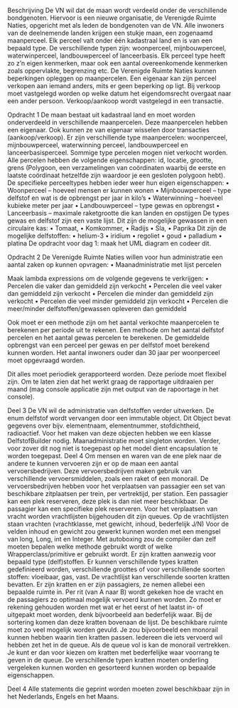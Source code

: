 
Beschrijving 
De VN wil dat de maan wordt verdeeld onder de verschillende bondgenoten. Hiervoor is een nieuwe organisatie, de Verenigde Ruimte Naties, opgericht met als leden de bondgenoten van de VN. Alle inwoners van de deelnemende landen krijgen een stukje maan, een zogenaamd maanperceel. Elk perceel valt onder één kadastraal land en is van een bepaald type. De verschillende typen zijn: woonperceel, mijnbouwperceel, waterwinperceel, landbouwperceel of lanceerbasis. Elk perceel type heeft zo z’n eigen kenmerken, maar ook een aantal overeenkomende kenmerken zoals oppervlakte, begrenzing etc. De Verenigde Ruimte Naties kunnen beperkingen opleggen op maanpercelen. Een eigenaar kan zijn perceel verkopen aan iemand anders, mits er geen beperking op ligt. Bij verkoop moet vastgelegd worden op welke datum het eigendomsrecht overgaat naar een ander persoon. Verkoop/aankoop wordt vastgelegd in een transactie.
 
Opdracht 1 
De maan bestaat uit kadastraal land en moet worden onderverdeeld in verschillende maanpercelen. Deze maanpercelen hebben een eigenaar. Ook kunnen ze van eigenaar wisselen door transacties (aankoop/verkoop). Er zijn verschillende type maanpercelen: woonperceel, mijnbouwperceel, waterwinning perceel, landbouwperceel en lanceerbasisperceel. Sommige type percelen mogen niet verkocht worden. Alle percelen hebben de volgende eigenschappen: id, locatie, grootte, grens (Polygoon, een verzamelingen van coördinaten waarbij de eerste en laatste coördinaat hetzelfde zijn waardoor je een gesloten polygoon hebt). De specifieke perceeltypes hebben ieder weer hun eigen eigenschappen:
•	Woonperceel – hoeveel mensen er kunnen wonen
•	Mijnbouwperceel – type delfstof en wat is de opbrengst per jaar in kilo’s
•	Waterwinning – hoeveel kubieke meter per jaar
•	Landbouwperceel – type gewas en opbrengst
•	Lanceerbasis – maximale raketgrootte die kan landen en opstijgen
De types gewas en delfstof zijn een vaste lijst. 
Dit zijn de mogelijke gewassen in een circulaire kas: 
•	Tomaat,
•	Komkommer,
•	Radijs
•	Sla,
•	Paprika
Dit zijn de mogelijke delfstoffen:
•	helium-3
•	iridium
•	regoliet
•	goud
•	palladium
•	platina
De opdracht voor dag 1: maak het UML diagram en codeer dit. 

Opdracht 2
De Verenigde Ruimte Naties willen voor hun administratie een aantal zaken op kunnen opvragen:
•	Maanadministratie met lijst percelen

Maak lambda expressions om de volgende gegevens te verkrijgen:
•	Percelen die vaker dan gemiddeld zijn verkocht
•	Percelen die veel vaker dan gemiddeld zijn verkocht
•	Percelen die minder dan gemiddeld zijn verkocht
•	Percelen die veel minder gemiddeld zijn verkocht
•	Percelen die meer/minder delfstoffen/gewassen opleveren dan gemiddeld

Ook moet er een methode zijn om het aantal verkochte maanpercelen te berekenen per periode uit te rekenen. Een methode om het aantal delfstof percelen en het aantal gewas percelen te berekenen. De gemiddelde opbrengst van een perceel per gewas en per delfstof moet berekend kunnen worden. Het aantal inwoners ouder dan 30 jaar per woonperceel moet opgevraagd worden. 

Dit alles moet periodiek gerapporteerd worden. Deze periode moet flexibel zijn. Om te laten zien dat het werkt graag de rapportage uitdraaien per maand (mag console applicatie zijn met output van de rapoortage in het console).


Deel 3
De VN wil de administratie van delfstoffen verder uitwerken. De enum delfstof wordt vervangen door een immutable object. Dit Object bevat gegevens over bijv. elementnaam, elementnummer, stofdichtheid, radioactief. Voor het maken van deze objecten hebben we een klasse DelfstofBuilder nodig.
Maanadministratie moet singleton worden.
Verder, voor zover dit nog niet is toegepast op het model dient encapsulation te worden toegepast. 
Deel 4
Om mensen en waren van de ene plek naar de andere te kunnen vervoeren zijn er op de maan een aantal vervoersbedrijven. Deze vervoersbedrijven maken gebruik van verschillende vervoersmiddelen, zoals een raket of een monorail.
De vervoersbedrijven hebben voor het verplaatsen van passagier een set van beschikbare zitplaatsen per trein, per vertrektijd, per station. Een passagier kan een plek reserveren, deze plek is dan niet meer beschikbaar.  De passagier kan een specifieke plek reserveren.
Voor het verplaatsen van vracht worden vrachtlijsten bijgehouden dit zijn queues. Op de vrachtlijsten staan vrachten (vrachtklasse, met gewicht, inhoud, bederfelijk J/N)
Voor de velden inhoud en gewicht zou gewerkt kunnen worden met een mengsel van long, Long, int en Integer. Met autoboxing zou de compiler dan zelf moeten bepalen welke methode gebruikt wordt of welke Wrapperclass/primitive er gebruikt wordt.
Er zijn kratten aanwezig voor bepaald type (delf)stoffen. Er kunnen verschillende types kratten gedefinieerd worden, verschillende groottes of voor verschillende soorten stoffen: vloeibaar, gas, vast. 
De vrachtlijst kan verschillende soorten kratten bevatten. Er zijn kratten en er zijn passagiers, ze nemen allebei een bepaalde ruimte in. 
Per rit (van A naar B) wordt gekeken hoe de vracht en de passagiers zo optimaal mogelijk vervoerd kunnen worden. Zo moet er rekening gehouden worden met wat er het eerst of het laatst in- of uitgepakt moet worden, denk bijvoorbeeld aan bederfelijk waar. Bij de sortering komen dan deze kratten bovenaan de lijst.
De beschikbare ruimte moet zo veel mogelijk worden gevuld.
Je zou bijvoorbeeld een monorail kunnen hebben waarin tien kratten passen. Iedereen die iets vervoerd wil hebben zet het in de queue. Als de queue vol is kan de monorail vertrekken. Je kunt er dan voor kiezen om kratten met bederfelijke waar voorrang te geven in de queue.
De verschillende typen kratten moeten onderling vergeleken kunnen worden en gesorteerd kunnen worden op bepaalde eigenschappen.


Deel 4
Alle statements die geprint worden moeten zowel beschikbaar zijn in het Nederlands, Engels en het Maans.